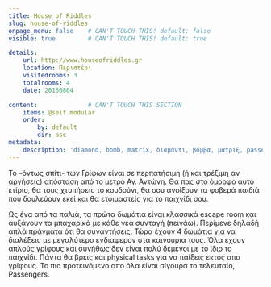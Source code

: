 ```yaml
---
title: House of Riddles
slug: house-of-riddles
onpage_menu: false    # CAN'T TOUCH THIS! default: false
visible: true         # CAN'T TOUCH THIS! default: true

details:
    url: http://www.houseofriddles.gr
    location: Περιστέρι
    visitedrooms: 3
    totalrooms: 4
    date: 20160804

content:              # CAN'T TOUCH THIS SECTION
    items: @self.modular
    order:
        by: default
        dir: asc
metadata:
    description: 'diamond, bomb, matrix, διαμάντι, βόμβα, ματριξ, passengers'
---
```


Το –όντως σπίτι- των Γρίφων είναι σε περπατήσιμη (ή και τρέξιμη αν αργήσεις) απόσταση από το μετρό Αγ. Αντώνη. Θα πας στο όμορφο αυτό κτίριο, θα τους χτυπήσεις το κουδούνι, θα σου ανοίξουν τα φοβερά 
παιδιά που δουλεύουν εκεί και θα ετοιμαστείς για το παιχνίδι σου. 

Ως ένα από τα παλιά, τα πρώτα δωμάτια είναι κλασσικά escape room και αυξάνουν τα μπαχαρικά με κάθε νέα συνταγή (πεινάω). Περίμενε δηλαδή απλά πράγματα ότι θα συναντήσεις.
Τώρα έχουν 4 δωμάτια για να διαλέξεις με μεγαλύτερο ενδιαφερον στα καινουρια τους. Όλα εχουν απλούς γρίφους και συνήθως δεν είναι πολύ δεμένοι με το ίδιο το παιχνίδι. Πάντα θα βρεις και physical tasks 
για να παίξεις εκτός απο γρίφους. Το πιο προτεινόμενο απο όλα είναι σίγουρα το τελευταίο, Passengers.

